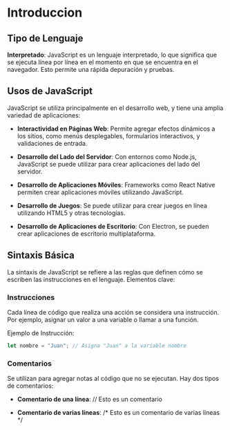 # Introduccion

## Tipo de Lenguaje

**Interpretado**: JavaScript es un lenguaje interpretado, lo que significa que se ejecuta línea por línea en el momento en que se encuentra en el navegador. Esto permite una rápida depuración y pruebas.

## Usos de JavaScript

JavaScript se utiliza principalmente en el desarrollo web, y tiene una amplia variedad de aplicaciones:

- **Interactividad en Páginas Web**: Permite agregar efectos dinámicos a los sitios, como menús desplegables, formularios interactivos, y validaciones de entrada.

- **Desarrollo del Lado del Servidor**: Con entornos como Node.js, JavaScript se puede utilizar para crear aplicaciones del lado del servidor.

- **Desarrollo de Aplicaciones Móviles**: Frameworks como React Native permiten crear aplicaciones móviles utilizando JavaScript.

- **Desarrollo de Juegos**: Se puede utilizar para crear juegos en línea utilizando HTML5 y otras tecnologías.

- **Desarrollo de Aplicaciones de Escritorio**: Con Electron, se pueden crear aplicaciones de escritorio multiplataforma.

## Sintaxis Básica

La sintaxis de JavaScript se refiere a las reglas que definen cómo se escriben las instrucciones en el lenguaje. Elementos clave:

### **Instrucciones** 

Cada línea de código que realiza una acción se considera una instrucción. Por ejemplo, asignar un valor a una variable o llamar a una función.

Ejemplo de Instrucción:

```javascript
let nombre = "Juan"; // Asigna "Juan" a la variable nombre
```

### **Comentarios**
Se utilizan para agregar notas al código que no se ejecutan. Hay dos tipos de comentarios:

- **Comentario de una línea**: // Esto es un comentario

- **Comentario de varias líneas**: /* Esto es un comentario de varias líneas */